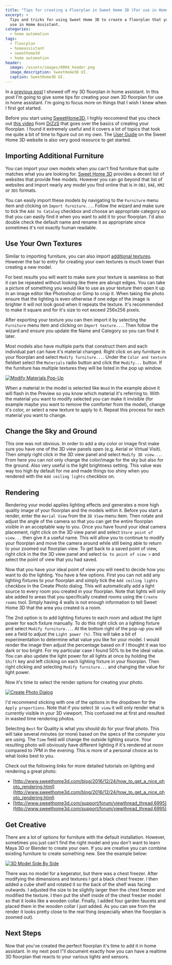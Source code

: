 ```yaml
---
title: "Tips for creating a Floorplan in Sweet Home 3D (For use in Home Assistant)"
excerpt: >
  Tips and tricks for using Sweet Home 3D to create a floorplan that you can
  use in Home Assistant.
categories:
  - home automation
tags:
  - floorplan
  - homeassistant
  - sweethome3d
  - home automation
header:
  image: /assets/images/0004_header.png
  image_description: SweetHome3D UI.
  caption: SweetHome3D UI.
---
```


In a [previous post](https://aarongodfrey.dev/home%20automation/floorplan-in-home-assistant/)
I showed off my 3D floorplan in home assistant.  In this post I'm going to give
some tips for creating your own 3D floorplan for use in home assistant. I'm
going to focus more on things that I wish I knew when I first got started.

Before you start using [SweetHome3D](http://www.sweethome3d.com/), I highly reccomend
that you check out [this video](https://www.youtube.com/watch?v=HBXIOj5ndo4&feature=youtu.be)
from [DrZzS](https://www.youtube.com/channel/UC7G4tLa4Kt6A9e3hJ-HO8ng) that goes
over the basics of creating your floorplan.  I found it extremely useful and it
covers a lot of topics that took me quite a bit of time to figure out on my own.
The [User Guide](http://www.sweethome3d.com/userGuide.jsp) on the Sweet Home 3D
website is also very good resource to get started.

## Importing Additional Furniture

You can import your own models when you can't find furniture that quite matches
what you are looking for.  [Sweet Home 3D](http://www.sweethome3d.com/importModels.jsp)
provides a decent list of websites that provide free models.  However you can
go beyond that list of websites and import nearly any model you find online that
is in `OBJ`, `DAE`, `KMZ` or `3DS` formats.

You can easily import these models by navigating to the `Furniture` menu item
and clicking on `Import furniture...`.  Follow the wizard and make sure to tick
the `Add to Catalog` checkbox and choose an appropriate category so that you can
easily find it when you want to add it to your floorplan.  I'd also double check the
default name and rename it as appropriate since sometimes it's not exactly human
readable.

## Use Your Own Textures

Similar to importing furniture, you can also import [additional textures](http://www.sweethome3d.com/importTextures.jsp).
However the bar to entry for creating your own textures is much lower than
creating a new model.

For best results you will want to make sure your texture is seamless so that it
can be repeated without looking like there are abrupt edges.  You can take a
picture of something you would like to use as your texture then open it up in
an image editor like Photoshop or Gimp to crop it.  When taking the photo ensure
that the lighting is even otherwise if one edge of the image is brighter it will
not look good when it repeats the texture.  It's recommended to make it square
and for it's size to not exceed 256x256 pixels.

After exporting your texture you can then import it by selecting the
`Furniture` menu item and clicking on `Import texture...`.  Then follow the wizard
and ensure you update the Name and Category so you can find it later.

Most models also have multiple parts that construct them and each individual
part can have it's material changed.  Right click on any furniture in your floorplan
and select `Modify furniture...`.  Under the `Color and texture` fieldset select
the `Materials` radio button and click the `Modify...` button.  If the furniture
has multiple textures they will be listed in the pop up window.

[![Modify Materials Pop-Up](/assets/images/0004_modify_materials.png)](/assets/images/0004_modify_materials.png)

When a material in the model is selected like `Wood` in the example above it will
flash in the Preview so you know which material it's referring to.  With the material
you want to modify selected you can make it invisible (for example maybe you want
to remove the comforter from the model), change it's color, or select a new texture
to apply to it.  Repeat this process for each material you want to change.

## Change the Sky and Ground

This one was not obvious.  In order to add a sky color or image first make
sure you have one of the 3D view panels open (e.g. Aerial or Virtual Visit).  Then
simply right click in the 3D view panel and select `Modify 3D view...`.  From here
you can not only change the color/image for the sky but also for the ground.  Also
very useful is the light brightness setting.  This value was way too high by default
for me and made things too shiny when you rendered with the `Add ceiling lights`
checkbox on.

## Rendering

Rendering your model applies lighting effects and generates a more high quality
image of your floorplan and the models within it.  Before you start a render, enter
the `Aerial View` from the `3D View` menu item.  Then rotate and adjust the angle
of the camera so that you can get the entire floorplan visible in an acceptable
way to you.  Once you have found your ideal camera placement, right click on the
3D view panel and select `Store point of view...` then give it a useful name.
This will allow you to continue to modify your floorplan and move the camera around
while still being able to return to your zoomed out floorplan view.  To get back
to a saved point of view, right click in the the 3D view panel and select
`Go to point of view >` and select the point of view that you had saved.

Now that you have your ideal point of view you will need to decide how you want
to do the lighting.  You have a few options.  First you can not add any lighting
fixtures to your floorplan and simply tick the `Add ceiling lights` checkbox
in the Create Photo dialog.  This will automatically add a light source to every
room you created in your floorplan.  Note that lights will only abe added to areas
that you specifically created rooms using the `Create rooms` tool.  Simply having
4 walls is not enough information to tell Sweet Home 3D that the area you created
is a room.

The 2nd option is to add lighting fixtures to each room and adjust the light power
for each fixture manually.  To do this right click on a lighting fixture and select
`Modify furniture...`.  At the bottom right of the pop-up you will see a field to
adjust the `Light power (%)`.  This will take a bit of experimentation to determine
what value you like for your model.  I would render the image then adjust the
percentage based on if I thought it was too dark or too bright.  For my particular
case I found 50% to be the ideal value.  You can also update the light power for
all lights at once by holding the `Shift` key and left clicking on each lighting
fixture in your floorplan.  Then right clicking and selecting `Modify furniture...`
and changing the value for light power.

Now it's time to select the render options for creating your photo.

[![Create Photo Dialog](/assets/images/0004_create_photo.png)](/assets/images/0004_create_photo.png)

I'd recommend sticking with one of the options in the dropdown for the
`Apply proportions`.  Note that if you select `3D view` it will only render what
is currently visible in your 3D viewport.  This confused me at first and resulted
in wasted time rendering photos.

Selecting `Best` for Quality is what you should do for your final photo.  This will
take several minutes (or more) based on the specs of the computer you are using.
The `Time` field will change the outside lighting source.  Your resulting photo
will obviously have different lighting if it's rendered at noon compared to 7PM
in the evening.  This is more of a personal choice as to what looks best to you.

Check out the following links for more detailed tutorials on lighting and rendering
a great photo:

* [http://www.sweethome3d.com/blog/2016/12/24/how_to_get_a_nice_photo_rendering.html](http://www.sweethome3d.com/blog/2016/12/24/how_to_get_a_nice_photo_rendering.html)
* [http://www.sweethome3d.com/support/forum/viewthread_thread,6995](http://www.sweethome3d.com/support/forum/viewthread_thread,6995)

## Get Creative

There are a lot of options for furniture with the default installation. However,
sometimes you just can't find the right model and you don't want to learn Maya 3D
or Blender to create your own.  If you are creative you can combine existing
furniture to create something new.  See the example below:

[![3D Model Side By Side](/assets/images/0004_kegerator.png)](/assets/images/0004_kegerator.png)

There was no model for a kegerator, but there was a chest freezer.  After modifying
the dimensions and textures I got a black chest freezer.  I then added a cube shelf
and rotated it so the back of the shelf was facing outwards.  I adjusted the size
to be slightly larger then the chest freezer and modified the texture.  I then
put the shelf inside of the chest freezer model so that it looks like a wooden
collar.  Finally, I added four garden faucets and placed them in the wooden
collar I just added.  As you can see from the render it looks pretty close to the
real thing (especially when the floorplan is zoomed out).

## Next Steps

Now that you've created the perfect floorplan it's time to add it in home
assistant.  In my next post I"ll document exactly how you can have a realtime
3D floorplan that reacts to your various lights and sensors.
